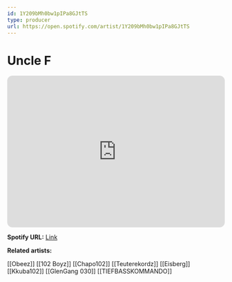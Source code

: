 ```yaml
---
id: 1Y209bMh0bw1pIPa8GJtTS
type: producer
url: https://open.spotify.com/artist/1Y209bMh0bw1pIPa8GJtTS
---
```

# Uncle F

<iframe style="border-radius:12px" src="https://open.spotify.com/embed/artist/1Y209bMh0bw1pIPa8GJtTS" width="100%" height="352" frameBorder="0" allowfullscreen="" allow="autoplay; clipboard-write; encrypted-media; fullscreen; picture-in-picture" loading="lazy"></iframe>

**Spotify URL:** [Link](https://open.spotify.com/artist/1Y209bMh0bw1pIPa8GJtTS)

**Related artists:**

[[Obeez]]
[[102 Boyz]]
[[Chapo102]]
[[Teuterekordz]]
[[Eisberg]]
[[Kkuba102]]
[[GlenGang 030]]
[[TIEFBASSKOMMANDO]]
